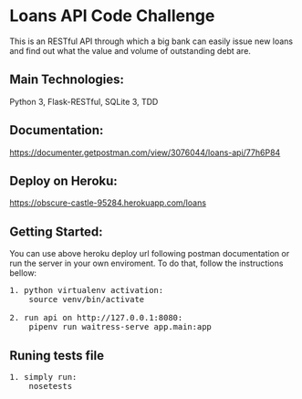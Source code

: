 # Loans API Code Challenge
This is an RESTful API through which a big bank can easily issue new loans and find out what the value and volume of outstanding debt are.

## Main Technologies:
Python 3, Flask-RESTful, SQLite 3, TDD

## Documentation:
https://documenter.getpostman.com/view/3076044/loans-api/77h6P84

## Deploy on Heroku:
https://obscure-castle-95284.herokuapp.com/loans

## Getting Started:
You can use above heroku deploy url following postman documentation or run the server in your own enviroment. To do that, follow the instructions bellow:

<pre>
1. python virtualenv activation:
    source venv/bin/activate

2. run api on http://127.0.0.1:8080:
    pipenv run waitress-serve app.main:app
</pre>

## Runing tests file
<pre>
1. simply run:
    nosetests
</pre>
